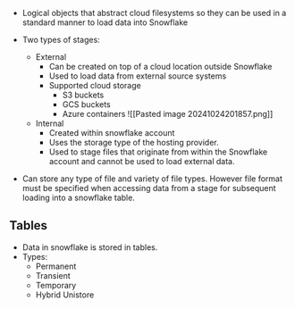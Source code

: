 - Logical objects that abstract cloud filesystems so they can be used in a standard manner to load data into Snowflake
- Two types of stages:
	- External
		- Can be created on top of a cloud location outside Snowflake
		- Used to load data from external source systems
		- Supported cloud storage
			- S3 buckets
			- GCS buckets
			- Azure containers
		![[Pasted image 20241024201857.png]]
	- Internal
		- Created within snowflake account
		- Uses the storage type of the hosting provider.
		- Used to stage files that originate from within the Snowflake account and cannot be used to load external data.
  
- Can store any type of file and variety of file types. However file format must be specified when accessing data from a stage for subsequent loading into a snowflake table.


## Tables

- Data in snowflake is stored in tables.
- Types:
	- Permanent
	- Transient
	- Temporary
	- Hybrid Unistore 